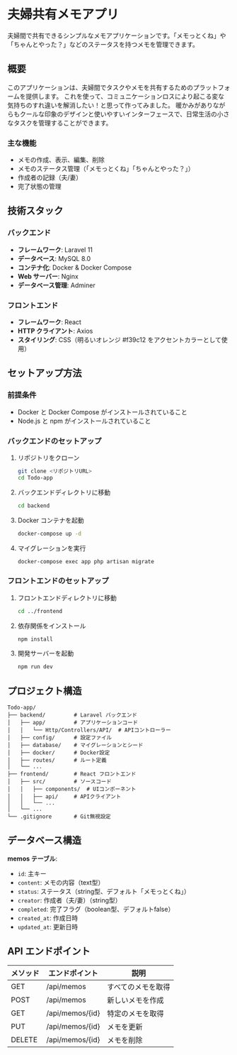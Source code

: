 # 夫婦共有メモアプリ

夫婦間で共有できるシンプルなメモアプリケーションです。「メモっとくね」や「ちゃんとやった？」などのステータスを持つメモを管理できます。

## 概要

このアプリケーションは、夫婦間でタスクやメモを共有するためのプラットフォームを提供します。
これを使って、コミュニケーションロスにより起こる変な気持ちのすれ違いを解消したい！と思って作ってみました。
暖かみがありながらもクールな印象のデザインと使いやすいインターフェースで、日常生活の小さなタスクを管理することができます。

### 主な機能

- メモの作成、表示、編集、削除
- メモのステータス管理（「メモっとくね」「ちゃんとやった？」）
- 作成者の記録（夫/妻）
- 完了状態の管理

## 技術スタック

### バックエンド
- **フレームワーク**: Laravel 11
- **データベース**: MySQL 8.0
- **コンテナ化**: Docker & Docker Compose
- **Web サーバー**: Nginx
- **データベース管理**: Adminer

### フロントエンド
- **フレームワーク**: React
- **HTTP クライアント**: Axios
- **スタイリング**: CSS（明るいオレンジ #f39c12 をアクセントカラーとして使用）

## セットアップ方法

### 前提条件
- Docker と Docker Compose がインストールされていること
- Node.js と npm がインストールされていること

### バックエンドのセットアップ

1. リポジトリをクローン
   ```bash
   git clone <リポジトリURL>
   cd Todo-app
   ```

2. バックエンドディレクトリに移動
   ```bash
   cd backend
   ```

3. Docker コンテナを起動
   ```bash
   docker-compose up -d
   ```

4. マイグレーションを実行
   ```bash
   docker-compose exec app php artisan migrate
   ```

### フロントエンドのセットアップ

1. フロントエンドディレクトリに移動
   ```bash
   cd ../frontend
   ```

2. 依存関係をインストール
   ```bash
   npm install
   ```

3. 開発サーバーを起動
   ```bash
   npm run dev
   ```

## プロジェクト構造

```
Todo-app/
├── backend/         # Laravel バックエンド
│   ├── app/         # アプリケーションコード
│   │   └── Http/Controllers/API/  # APIコントローラー
│   ├── config/      # 設定ファイル
│   ├── database/    # マイグレーションとシード
│   ├── docker/      # Docker設定
│   ├── routes/      # ルート定義
│   └── ...
├── frontend/        # React フロントエンド
│   ├── src/         # ソースコード
│   │   ├── components/  # UIコンポーネント
│   │   ├── api/     # APIクライアント
│   │   └── ...
│   └── ...
└── .gitignore       # Git無視設定
```

## データベース構造

**memos テーブル**:
- `id`: 主キー
- `content`: メモの内容（text型）
- `status`: ステータス（string型、デフォルト「メモっとくね」）
- `creator`: 作成者（夫/妻）（string型）
- `completed`: 完了フラグ（boolean型、デフォルトfalse）
- `created_at`: 作成日時
- `updated_at`: 更新日時

## API エンドポイント

| メソッド | エンドポイント | 説明 |
|---------|--------------|------|
| GET     | /api/memos   | すべてのメモを取得 |
| POST    | /api/memos   | 新しいメモを作成 |
| GET     | /api/memos/{id} | 特定のメモを取得 |
| PUT     | /api/memos/{id} | メモを更新 |
| DELETE  | /api/memos/{id} | メモを削除 |
